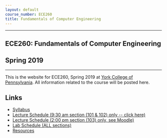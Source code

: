```yaml
---
layout: default
course_number: ECE260
title: Fundamentals of Computer Engineering
---
```


--- --- --- --- --- --- --- --- --- --- --- --- --- --- --- --- --- --- --- --- --- --- --- ---

## ECE260: Fundamentals of Computer Engineering

## Spring 2019

--- --- --- --- --- --- --- --- --- --- --- --- --- --- --- --- --- --- --- --- --- --- --- ---

This is the website for ECE260, Spring 2019 at [York College of Pennsylvania](http://www.ycp.edu).
All information related to the course will be posted here.

## Links

* [Syllabus](syllabus.html)
* [Lecture Schedule (9:30 am section (101 & 102) only -- click here)](schedule_lecture.html)
* [Lecture Schedule (2:00 pm section (103) only, see Moodle)](https://moodle.ycp.edu/course/view.php?id=19058)
* [Lab Schedule (ALL sections)](schedule_lab.html)
* [Resources](resources/index.html)
